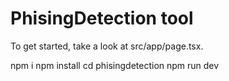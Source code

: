 # PhisingDetection tool



To get started, take a look at src/app/page.tsx.


npm i
npm install
cd phisingdetection
npm run dev
